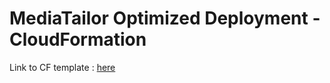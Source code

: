 # MediaTailor Optimized Deployment - CloudFormation


Link to CF template : [here](./EMT_and_CF.yaml)